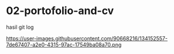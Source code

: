 # 02-portofolio-and-cv

hasil git log

https://user-images.githubusercontent.com/90668216/134152557-7de67407-a2e0-4315-97ac-17549ba08a70.png
